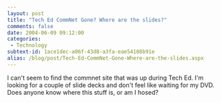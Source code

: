 ```yaml
---
layout: post
title: "Tech Ed CommNet Gone? Where are the slides?"
comments: false
date: 2004-06-09 09:12:00
categories:
 - Technology
subtext-id: 1ace1dec-a06f-43d8-a3fa-eae54108b91e
alias: /blog/post/Tech-Ed-CommNet-Gone-Where-are-the-slides.aspx
---
```



I can't seem to find the commnet site that was up during Tech Ed. I'm looking for a couple of slide decks and don't feel like waiting for my DVD. Does anyone know where this stuff is, or am I hosed?
